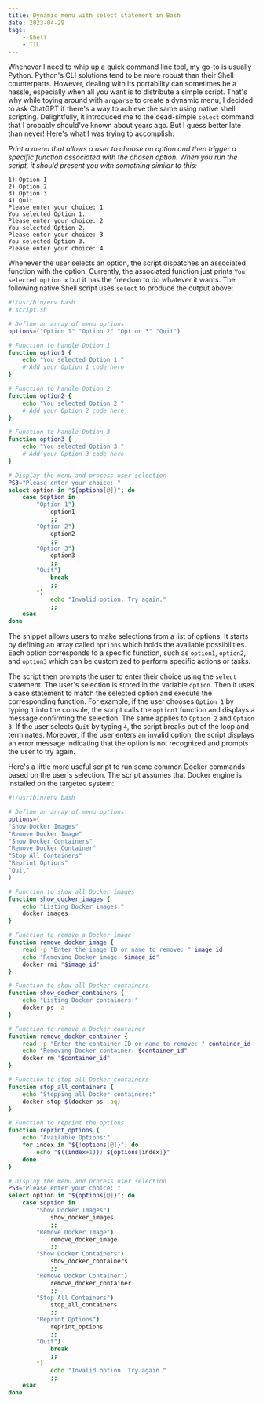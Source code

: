 ```yaml
---
title: Dynamic menu with select statement in Bash
date: 2023-04-29
tags:
    - Shell
    - TIL
---
```


Whenever I need to whip up a quick command line tool, my go-to is usually Python.
Python's CLI solutions tend to be more robust than their Shell counterparts. However,
dealing with its portability can sometimes be a hassle, especially when all you want is
to distribute a simple script. That's why while toying around with `argparse` to create
a dynamic menu, I decided to ask ChatGPT if there's a way to achieve the same using
native shell scripting. Delightfully, it introduced me to the dead-simple `select`
command that I probably should've known about years ago. But I guess better late than
never! Here's what I was trying to accomplish:

*Print a menu that allows a user to choose an option and then trigger a specific
function associated with the chosen option. When you run the script, it should present
you with something similar to this:*

```
1) Option 1
2) Option 2
3) Option 3
4) Quit
Please enter your choice: 1
You selected Option 1.
Please enter your choice: 2
You selected Option 2.
Please enter your choice: 3
You selected Option 3.
Please enter your choice: 4
```

Whenever the user selects an option, the script dispatches an associated function
with the option. Currently, the associated function just prints `You selected option x`
but it has the freedom to do whatever it wants. The following native Shell script
uses `select` to produce the output above:

```bash
#!/usr/bin/env bash
# script.sh

# Define an array of menu options
options=("Option 1" "Option 2" "Option 3" "Quit")

# Function to handle Option 1
function option1 {
    echo "You selected Option 1."
    # Add your Option 1 code here
}

# Function to handle Option 2
function option2 {
    echo "You selected Option 2."
    # Add your Option 2 code here
}

# Function to handle Option 3
function option3 {
    echo "You selected Option 3."
    # Add your Option 3 code here
}

# Display the menu and process user selection
PS3="Please enter your choice: "
select option in "${options[@]}"; do
    case $option in
        "Option 1")
            option1
            ;;
        "Option 2")
            option2
            ;;
        "Option 3")
            option3
            ;;
        "Quit")
            break
            ;;
        *)
            echo "Invalid option. Try again."
            ;;
    esac
done
```

The snippet allows users to make selections from a list of options. It starts by
defining an array called `options` which holds the available possibilities. Each option
corresponds to a specific function, such as `option1`, `option2`, and `option3` which
can be customized to perform specific actions or tasks.

The script then prompts the user to enter their choice using the `select` statement.
The user's selection is stored in the variable `option`. Then it uses a case statement
to match the selected option and execute the corresponding function. For example, if the
user chooses `Option 1` by typing `1` into the console, the script calls the `option1`
function and displays a message confirming the selection. The same applies to `Option 2`
and `Option 3`. If the user selects `Quit` by typing `4`, the script breaks out of the
loop and terminates. Moreover, if the user enters an invalid option, the script displays
an error message indicating that the option is not recognized and prompts the user to
try again.

Here's a little more useful script to run some common Docker commands based on the
user's selection. The script assumes that Docker engine is installed on the targeted
system:

```bash
#!/usr/bin/env bash

# Define an array of menu options
options=(
"Show Docker Images"
"Remove Docker Image"
"Show Docker Containers"
"Remove Docker Container"
"Stop All Containers"
"Reprint Options"
"Quit"
)

# Function to show all Docker images
function show_docker_images {
    echo "Listing Docker images:"
    docker images
}

# Function to remove a Docker image
function remove_docker_image {
    read -p "Enter the image ID or name to remove: " image_id
    echo "Removing Docker image: $image_id"
    docker rmi "$image_id"
}

# Function to show all Docker containers
function show_docker_containers {
    echo "Listing Docker containers:"
    docker ps -a
}

# Function to remove a Docker container
function remove_docker_container {
    read -p "Enter the container ID or name to remove: " container_id
    echo "Removing Docker container: $container_id"
    docker rm "$container_id"
}

# Function to stop all Docker containers
function stop_all_containers {
    echo "Stopping all Docker containers:"
    docker stop $(docker ps -aq)
}

# Function to reprint the options
function reprint_options {
    echo "Available Options:"
    for index in "${!options[@]}"; do
        echo "$((index+1))) ${options[index]}"
    done
}

# Display the menu and process user selection
PS3="Please enter your choice: "
select option in "${options[@]}"; do
    case $option in
        "Show Docker Images")
            show_docker_images
            ;;
        "Remove Docker Image")
            remove_docker_image
            ;;
        "Show Docker Containers")
            show_docker_containers
            ;;
        "Remove Docker Container")
            remove_docker_container
            ;;
        "Stop All Containers")
            stop_all_containers
            ;;
        "Reprint Options")
            reprint_options
            ;;
        "Quit")
            break
            ;;
        *)
            echo "Invalid option. Try again."
            ;;
    esac
done
```
